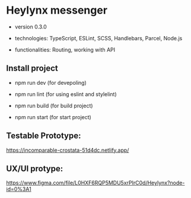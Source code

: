 
# Heylynx messenger

- version 0.3.0

- technologies: TypeScript, ESLint, SCSS, Handlebars, Parcel, Node.js

- functionalities: Routing, working with API

## Install project

- npm run dev (for devepoling)

- npm run lint  (for using eslint and stylelint)

- npm run build  (for build project)

- npm run start  (for start project)

## Testable Prototype: 
 
https://incomparable-crostata-51d4dc.netlify.app/

## UX/UI protype: 

https://www.figma.com/file/L0HXF6RQP5MDU5xrPIrC0d/Heylynx?node-id=0%3A1

